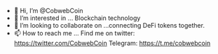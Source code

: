 - 👋 Hi, I’m @CobwebCoin
- 👀 I’m interested in ... Blockchain technology 
- 💞️ I’m looking to collaborate on ...connecting DeFi tokens together. 
- 📫 How to reach me ... Find me on twitter: https://twitter.com/CobwebCoin 
Telegram: https://t.me/cobwebcoin

<!---
CobwebCoin/CobwebCoin is a ✨ special ✨ repository because its `README.md` (this file) appears on your GitHub profile.
You can click the Preview link to take a look at your changes.
--->
